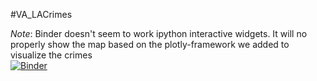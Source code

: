 #VA_LACrimes

*Note*: Binder doesn't seem to work ipython interactive widgets. It will no properly show the map based on the plotly-framework we added to visualize the crimes<br>
[![Binder](https://mybinder.org/badge.svg)](https://mybinder.org/v2/gh/AlexUserForVA/VA_LACrimes/master)
